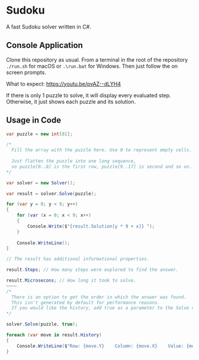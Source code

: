 # Sudoku

A fast Sudoku solver written in C#.

## Console Application

Clone this repository as usual. From a terminal in the root of the repository `./run.sh` for macOS or `.\run.bat` for Windows. Then just follow the on screen prompts.

What to expect: https://youtu.be/pvAZ--dLYH4

If there is only 1 puzzle to solve, it will display every evaluated step. Otherwise, it just shows each puzzle and its solution.

## Usage in Code

```csharp
var puzzle = new int[81];

/*
  Fill the array with the puzzle here. Use 0 to represent empty cells.
  
  Just flatten the puzzle into one long sequence,
  so puzzle[0..8] is the first row, puzzle[9..17] is second and so on.
*/

var solver = new Solver();

var result = solver.Solve(puzzle);

for (var y = 0; y < 9; y++)
{
    for (var (x = 0; x < 9; x++)
    {
        Console.Write($"{result.Solution[y * 9 + x]} ");
    }
    
    Console.WriteLine();
}

// The result has additional informational properties.

result.Steps; // How many steps were explored to find the answer.

result.Microsecons; // How long it took to solve.
~~~~
/*
  There is an option to get the order in which the answer was found.
  This isn't generated by default for performance reasons.
  If you would like the history, add true as a parameter to the Solve call...
*/

solver.Solve(puzzle, true);

foreach (var move in result.History)
{
    Console.WriteLine($"Row: {move.Y}    Column: {move.X}    Value: {move.Value}");        
}
```